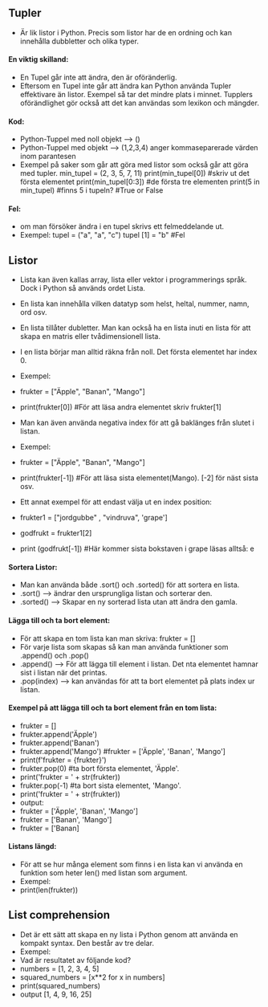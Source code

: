 ## Tupler
- Är lik listor i Python. Precis som listor har de en ordning och kan innehålla dubbletter och olika typer.
#### En viktig skilland:
- En Tupel går inte att ändra, den är oföränderlig.
- Eftersom en Tupel inte går att ändra kan Python använda Tupler effektivare än listor. Exempel så tar det mindre plats i minnet. Tupplers oförändlighet gör också att det kan användas som lexikon och mängder.
#### Kod: 
- Python-Tuppel med noll objekt --> ()
- Python-Tuppel med objekt --> (1,2,3,4) anger kommaseparerade värden inom parantesen
- Exempel på saker som går att göra med listor som också går att göra med tupler.
min_tupel = (2, 3, 5, 7, 11)
print(min_tupel[0]) #skriv ut det första elementet
print(min_tupel[0:3]) #de första tre elementen
print(5 in min_tupel) #finns 5 i tupeln? #True or False
#### Fel:
- om man försöker ändra i en tupel skrivs ett felmeddelande ut.
- Exempel:
tupel = ("a", "a", "c")
tupel [1] = "b" #Fel

## Listor
- Lista kan även kallas array, lista eller vektor i programmerings språk. Dock i Python så används ordet Lista.
- En lista kan innehålla vilken datatyp som helst, heltal, nummer, namn, ord osv.
- En lista tillåter dubletter. Man kan också ha en lista inuti en lista för att skapa en matris eller tvådimensionell lista.
- I en lista börjar man alltid räkna från noll. Det första elementet har index 0.
- Exempel:
- frukter = ["Äpple", "Banan", "Mango"]
- print(frukter[0]) #För att läsa andra elementet skriv frukter[1]

- Man kan även använda negativa index för att gå baklänges från slutet i listan.
- Exempel:
- frukter = ["Äpple", "Banan", "Mango"]
- print(frukter[-1]) #För att läsa sista elementet(Mango). [-2] för näst sista osv.

- Ett annat exempel för att endast välja ut en index position:
- frukter1 = ["jordgubbe" , "vindruva", 'grape']
- godfrukt = frukter1[2]
- print (godfrukt[-1]) #Här kommer sista bokstaven i grape läsas alltså: e

#### Sortera Listor:
- Man kan använda både .sort() och .sorted() för att sortera en lista. 
- .sort() --> ändrar den ursprungliga listan och sorterar den.
- .sorted() --> Skapar en ny sorterad lista utan att ändra den gamla.

#### Lägga till och ta bort element:
- För att skapa en tom lista kan man skriva: frukter = []
- För varje lista som skapas så kan man använda funktioner som .append() och .pop()
- .append() --> För att lägga till element i listan. Det nta elementet hamnar sist i listan när det printas.
- .pop(index) --> kan användas för att ta bort elementet på plats index ur listan.

#### Exempel på att lägga till och ta bort element från en tom lista:
- frukter = []
- frukter.append('Äpple')
- frukter.append('Banan')
- frukter.append('Mango') #frukter = ['Äpple', 'Banan', 'Mango']
- print(f'frukter = {frukter}')
- frukter.pop(0) #ta bort första elementet, 'Äpple'.
- print('frukter = ' + str(frukter))
- frukter.pop(-1) #ta bort sista elementet, 'Mango'.
- print('frukter = ' + str(frukter))
- output:
- frukter = ['Äpple', 'Banan', 'Mango']
- frukter = ['Banan', 'Mango']
- frukter = ['Banan]

#### Listans längd:
- För att se hur många element som finns i en lista kan vi använda en funktion som heter len() med listan som argument.
- Exempel:
- print(len(frukter))

## List comprehension
- Det är ett sätt att skapa en ny lista i Python genom att använda en kompakt syntax. Den består av tre delar.
- Exempel:
- Vad är resultatet av följande kod?
- numbers = [1, 2, 3, 4, 5]
- squared_numbers = [x**2 for x in numbers]
- print(squared_numbers)
- output [1, 4, 9, 16, 25]


